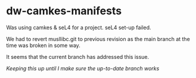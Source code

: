 # dw-camkes-manifests

Was using camkes & seL4 for a project. seL4 set-up failed.

We had to revert musllibc.git to previous revision as the main branch at the time was broken in some way.

It seems that the current branch has addressed this issue.

*Keeping this up until I make sure the up-to-date branch works*

